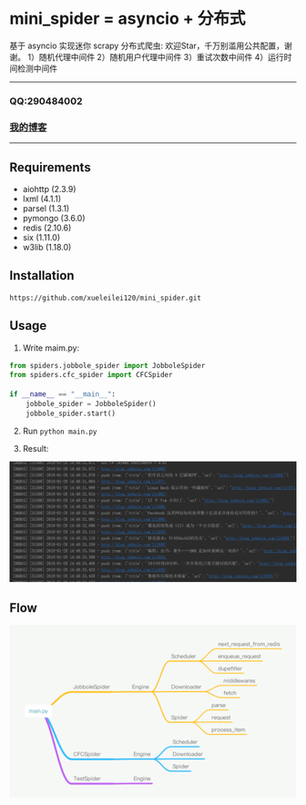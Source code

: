 mini_spider = asyncio + 分布式
===========================
基于 asyncio 实现迷你 scrapy 分布式爬虫: 欢迎Star，千万别滥用公共配置，谢谢。
1）随机代理中间件
2）随机用户代理中间件
3）重试次数中间件
4）运行时间检测中间件
****
### QQ:290484002
### [我的博客](http://blog.csdn.net/shaququ/article/category/7042918)
****
## Requirements
* aiohttp (2.3.9)
* lxml (4.1.1)
* parsel (1.3.1)
* pymongo (3.6.0)
* redis (2.10.6)
* six (1.11.0)
* w3lib (1.18.0)
## Installation
    https://github.com/xueleilei120/mini_spider.git
## Usage

1. Write maim.py:

```python
from spiders.jobbole_spider import JobboleSpider
from spiders.cfc_spider import CFCSpider

if __name__ == "__main__":
    jobbole_spider = JobboleSpider()
    jobbole_spider.start()
```
2. Run `python main.py`

3. Result:

![](test/imgs/test.png)

## Flow
![](test/imgs/flow.png)
